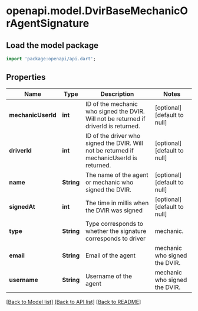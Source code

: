 # openapi.model.DvirBaseMechanicOrAgentSignature

## Load the model package
```dart
import 'package:openapi/api.dart';
```

## Properties
Name | Type | Description | Notes
------------ | ------------- | ------------- | -------------
**mechanicUserId** | **int** | ID of the mechanic who signed the DVIR. Will not be returned if driverId is returned. | [optional] [default to null]
**driverId** | **int** | ID of the driver who signed the DVIR. Will not be returned if mechanicUserId is returned. | [optional] [default to null]
**name** | **String** | The name of the agent or mechanic who signed the DVIR. | [optional] [default to null]
**signedAt** | **int** | The time in millis when the DVIR was signed | [optional] [default to null]
**type** | **String** | Type corresponds to whether the signature corresponds to driver|mechanic. | [optional] [default to null]
**email** | **String** | Email of the  agent|mechanic who signed the DVIR. | [optional] [default to null]
**username** | **String** | Username of the  agent|mechanic who signed the DVIR. | [optional] [default to null]

[[Back to Model list]](../README.md#documentation-for-models) [[Back to API list]](../README.md#documentation-for-api-endpoints) [[Back to README]](../README.md)


